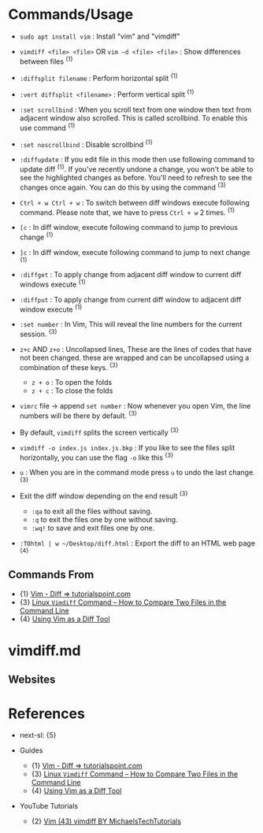 # Commands/Usage

* `sudo apt install vim` : Install "vim" and "vimdiff"

* `vimdiff <file> <file>` OR `vim –d <file> <file>` : Show differences between files <sup>{1}</sup>

* `:diffsplit filename` : Perform horizontal split <sup>{1}</sup>

* `:vert diffsplit <filename>` : Perform vertical split <sup>{1}</sup>

* `:set scrollbind` : When you scroll text from one window then text from adjacent window also scrolled. This is called scrollbind. To enable this use command <sup>{1}</sup>

* `:set noscrollbind` : Disable scrollbind <sup>{1}</sup>

* `:diffupdate` : If you edit file in this mode then use following command to update diff <sup>{1}</sup>. If you've recently undone a change, you won't be able to see the highlighted changes as before. You'll need to refresh to see the changes once again. You can do this by using the command <sup>{3}</sup>

* `Ctrl + w Ctrl + w` : To switch between diff windows execute following command. Please note that, we have to press `Ctrl + w` 2 times. <sup>{1}</sup>

* `[c` : In diff window, execute following command to jump to previous change <sup>{1}</sup>

* `]c` : In diff window, execute following command to jump to next change <sup>{1}</sup>

* `:diffget` : To apply change from adjacent diff window to current diff windows execute <sup>{1}</sup>

* `:diffput` : To apply change from current diff window to adjacent diff window execute <sup>{1}</sup>

* `:set number` : In Vim, This will reveal the line numbers for the current session. <sup>{3}</sup>

* `z+c` AND `z+o` : Uncollapsed lines, These are the lines of codes that have not been changed. these are wrapped and can be uncollapsed using a combination of these keys. <sup>{3}</sup>
  * `z + o` : To open the folds
  * `z + c` : To close the folds

* `vimrc` file -> append `set number` : Now whenever you open Vim, the line numbers will be there by default. <sup>{3}</sup>

* By default, `vimdiff` splits the screen vertically <sup>{3}</sup>
* `vimdiff -o index.js index.js.bkp` : If you like to see the files split horizontally, you can use the flag `-o` like this <sup>{3}</sup>

* `u` : When you are in the command mode press `u` to undo the last change. <sup>{3}</sup>

* Exit the diff window depending on the end result <sup>{3}</sup>
  * `:qa` to exit all the files without saving.
  * `:q` to exit the files one by one without saving.
  * `:wq!` to save and exit files one by one.

* `:TOhtml | w ~/Desktop/diff.html` : Export the diff to an HTML web page <sup>{4}</sup>

## Commands From

* {1} [Vim - Diff => tutorialspoint.com](https://www.tutorialspoint.com/vim/vim_diff.htm)
* {3} [Linux `Vimdiff` Command – How to Compare Two Files in the Command Line](https://www.freecodecamp.org/news/compare-two-files-in-linux-using-vim/)
* {4} [Using Vim as a Diff Tool](https://www.baeldung.com/linux/vim-diff-tool)

# vimdiff.md

## Websites

# References

* next-sl: {5}

* Guides
  * {1} [Vim - Diff => tutorialspoint.com](https://www.tutorialspoint.com/vim/vim_diff.htm)
  * {3} [Linux `Vimdiff` Command – How to Compare Two Files in the Command Line](https://www.freecodecamp.org/news/compare-two-files-in-linux-using-vim/)
  * {4} [Using Vim as a Diff Tool](https://www.baeldung.com/linux/vim-diff-tool)

* YouTube Tutorials
  * {2} [Vim (43) vimdiff BY MichaelsTechTutorials](https://www.youtube.com/watch?v=Eb8S_KkmLS8)
